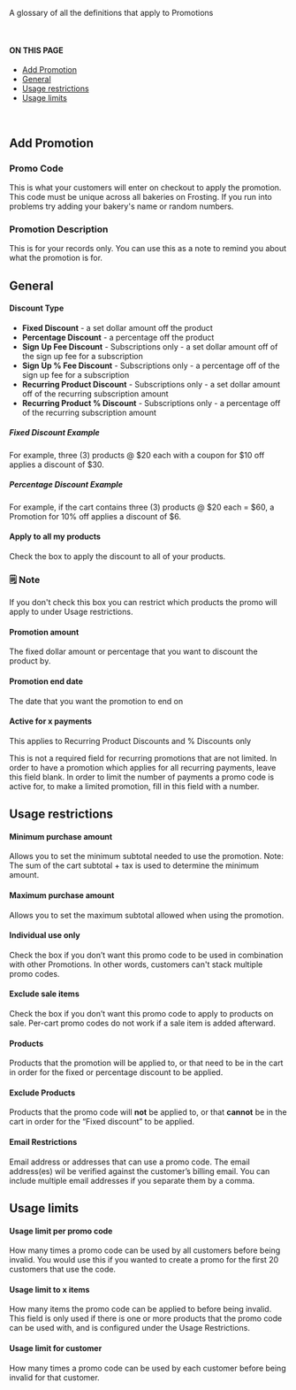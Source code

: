 A glossary of all the definitions that apply to Promotions

<br>
<section class="index-list">
  <h4>ON THIS PAGE</h4>

- [Add Promotion](#add-promotion)
- [General](#general)
- [Usage restrictions](#usage-restrictions)
- [Usage limits](#usage-limits)

</section>
<br>  

## Add Promotion

### Promo Code <!-- omit in toc -->

This is what your customers will enter on checkout to apply the promotion.  This code must be unique across all bakeries on Frosting. If you run into problems try adding your bakery's name or random numbers.

### Promotion Description <!-- omit in toc -->

This is for your records only. You can use this as a note to remind you about what the promotion is for.

## General

#### Discount Type

- **Fixed Discount** - a set dollar amount off the product
- **Percentage Discount** - a percentage off the product
- **Sign Up Fee Discount** - Subscriptions only - a set dollar amount off of the sign up fee for a subscription
- **Sign Up % Fee Discount** - Subscriptions only - a percentage off of the sign up fee for a subscription
- **Recurring Product Discount** - Subscriptions only - a set dollar amount off of the recurring subscription amount
- **Recurring Product % Discount** - Subscriptions only - a percentage off of the recurring subscription amount

##### Fixed Discount Example

For example, three (3) products @ $20 each with a coupon for $10 off applies a discount of $30.

##### Percentage Discount Example

For example, if the cart contains three (3) products @ $20 each = $60, a Promotion for 10% off applies a discount of $6.

#### Apply to all my products

Check the box to apply the discount to all of your products.

<section class="callout-yellow">
<h3>🗒 Note</h3>
<p>If you don't check this box you can restrict which products the promo will apply to under Usage restrictions. </p>
</section>

#### Promotion amount

The fixed dollar amount or percentage that you want to discount the product by.

#### Promotion end date

The date that you want the promotion to end on

#### Active for x payments

This applies to Recurring Product Discounts and % Discounts only

This is not a required field for recurring promotions that are not limited. In order to have a promotion which applies for all recurring payments, leave this field blank. In order to limit the number of payments a promo code is active for, to make a limited promotion, fill in this field with a number.

## Usage restrictions

#### Minimum purchase amount

Allows you to set the minimum subtotal needed to use the promotion.  Note: The sum of the cart subtotal + tax is used to determine the minimum amount.

#### Maximum purchase amount

Allows you to set the maximum subtotal allowed when using the promotion.

#### Individual use only

Check the box if you don’t want this promo code to be used in combination with other Promotions.  In other words, customers can't stack multiple promo codes.

#### Exclude sale items

Check the box if you don’t want this promo code to apply to products on sale. Per-cart promo codes do not work if a sale item is added afterward.

#### Products

Products that the promotion will be applied to, or that need to be in the cart in order for the fixed or percentage discount to be applied.

#### Exclude Products

Products that the promo code will **not** be applied to, or that **cannot** be in the cart in order for the “Fixed discount” to be applied.

#### Email Restrictions

Email address or addresses that can use a promo code. The email address(es) wil be verified against the customer’s billing email. You can include multiple email addresses if you separate them by a comma.

## Usage limits

#### Usage limit per promo code

How many times a promo code can be used by all customers before being invalid. You would use this if you wanted to create a promo for the first 20 customers that use the code.

#### Usage limit to x items

How many items the promo code can be applied to before being invalid. This field is only used if there is one or more products that the promo code can be used with, and is configured under the Usage Restrictions.

#### Usage limit for customer

How many times a promo code can be used by each customer before being invalid for that customer.
